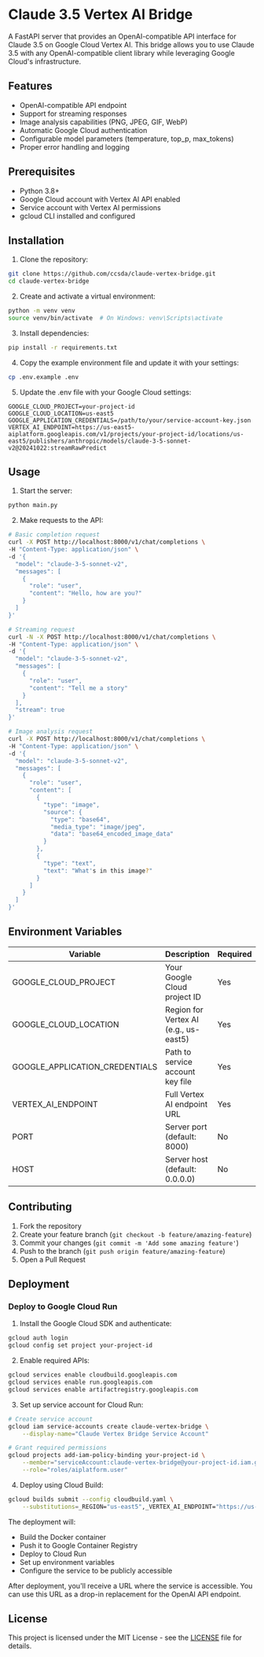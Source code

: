 # Claude 3.5 Vertex AI Bridge

A FastAPI server that provides an OpenAI-compatible API interface for Claude 3.5 on Google Cloud Vertex AI. This bridge allows you to use Claude 3.5 with any OpenAI-compatible client library while leveraging Google Cloud's infrastructure.

## Features

- OpenAI-compatible API endpoint
- Support for streaming responses
- Image analysis capabilities (PNG, JPEG, GIF, WebP)
- Automatic Google Cloud authentication
- Configurable model parameters (temperature, top_p, max_tokens)
- Proper error handling and logging

## Prerequisites

- Python 3.8+
- Google Cloud account with Vertex AI API enabled
- Service account with Vertex AI permissions
- gcloud CLI installed and configured

## Installation

1. Clone the repository:
```bash
git clone https://github.com/ccsda/claude-vertex-bridge.git
cd claude-vertex-bridge
```

2. Create and activate a virtual environment:
```bash
python -m venv venv
source venv/bin/activate  # On Windows: venv\Scripts\activate
```

3. Install dependencies:
```bash
pip install -r requirements.txt
```

4. Copy the example environment file and update it with your settings:
```bash
cp .env.example .env
```

5. Update the .env file with your Google Cloud settings:
```
GOOGLE_CLOUD_PROJECT=your-project-id
GOOGLE_CLOUD_LOCATION=us-east5
GOOGLE_APPLICATION_CREDENTIALS=/path/to/your/service-account-key.json
VERTEX_AI_ENDPOINT=https://us-east5-aiplatform.googleapis.com/v1/projects/your-project-id/locations/us-east5/publishers/anthropic/models/claude-3-5-sonnet-v2@20241022:streamRawPredict
```

## Usage

1. Start the server:
```bash
python main.py
```

2. Make requests to the API:

```bash
# Basic completion request
curl -X POST http://localhost:8000/v1/chat/completions \
-H "Content-Type: application/json" \
-d '{
  "model": "claude-3-5-sonnet-v2",
  "messages": [
    {
      "role": "user",
      "content": "Hello, how are you?"
    }
  ]
}'

# Streaming request
curl -N -X POST http://localhost:8000/v1/chat/completions \
-H "Content-Type: application/json" \
-d '{
  "model": "claude-3-5-sonnet-v2",
  "messages": [
    {
      "role": "user",
      "content": "Tell me a story"
    }
  ],
  "stream": true
}'

# Image analysis request
curl -X POST http://localhost:8000/v1/chat/completions \
-H "Content-Type: application/json" \
-d '{
  "model": "claude-3-5-sonnet-v2",
  "messages": [
    {
      "role": "user",
      "content": [
        {
          "type": "image",
          "source": {
            "type": "base64",
            "media_type": "image/jpeg",
            "data": "base64_encoded_image_data"
          }
        },
        {
          "type": "text",
          "text": "What's in this image?"
        }
      ]
    }
  ]
}'
```

## Environment Variables

| Variable | Description | Required |
|----------|-------------|----------|
| GOOGLE_CLOUD_PROJECT | Your Google Cloud project ID | Yes |
| GOOGLE_CLOUD_LOCATION | Region for Vertex AI (e.g., us-east5) | Yes |
| GOOGLE_APPLICATION_CREDENTIALS | Path to service account key file | Yes |
| VERTEX_AI_ENDPOINT | Full Vertex AI endpoint URL | Yes |
| PORT | Server port (default: 8000) | No |
| HOST | Server host (default: 0.0.0.0) | No |

## Contributing

1. Fork the repository
2. Create your feature branch (`git checkout -b feature/amazing-feature`)
3. Commit your changes (`git commit -m 'Add some amazing feature'`)
4. Push to the branch (`git push origin feature/amazing-feature`)
5. Open a Pull Request

## Deployment

### Deploy to Google Cloud Run

1. Install the Google Cloud SDK and authenticate:
```bash
gcloud auth login
gcloud config set project your-project-id
```

2. Enable required APIs:
```bash
gcloud services enable cloudbuild.googleapis.com
gcloud services enable run.googleapis.com
gcloud services enable artifactregistry.googleapis.com
```

3. Set up service account for Cloud Run:
```bash
# Create service account
gcloud iam service-accounts create claude-vertex-bridge \
    --display-name="Claude Vertex Bridge Service Account"

# Grant required permissions
gcloud projects add-iam-policy-binding your-project-id \
    --member="serviceAccount:claude-vertex-bridge@your-project-id.iam.gserviceaccount.com" \
    --role="roles/aiplatform.user"
```

4. Deploy using Cloud Build:
```bash
gcloud builds submit --config cloudbuild.yaml \
    --substitutions=_REGION="us-east5",_VERTEX_AI_ENDPOINT="https://us-east5-aiplatform.googleapis.com/v1/projects/your-project-id/locations/us-east5/publishers/anthropic/models/claude-3-5-sonnet-v2@20241022:streamRawPredict"
```

The deployment will:
- Build the Docker container
- Push it to Google Container Registry
- Deploy to Cloud Run
- Set up environment variables
- Configure the service to be publicly accessible

After deployment, you'll receive a URL where the service is accessible. You can use this URL as a drop-in replacement for the OpenAI API endpoint.

## License

This project is licensed under the MIT License - see the [LICENSE](LICENSE) file for details.
